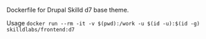 Dockerfile for Drupal Skilld d7 base theme.

Usage `docker run --rm -it -v $(pwd):/work -u $(id -u):$(id -g) skilldlabs/frontend:d7`

